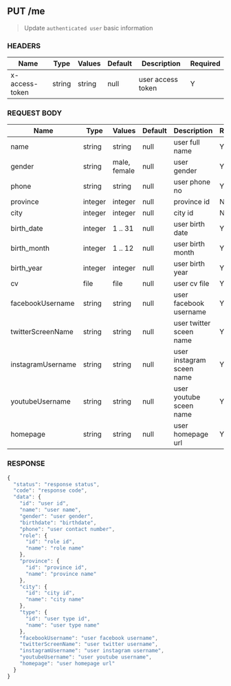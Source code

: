 ## **PUT** /me

> Update `authenticated user` basic information

### **HEADERS**

| Name           | Type   | Values  | Default | Description       | Required |
| -------------- | ------ | ------- | ------- | ----------------- | -------- |
| x-access-token | string | string  |  null   | user access token |     Y    |

### **REQUEST BODY**

| Name              | Type    | Values       | Default | Description               | Required |
| ----------------- | ------- | ------------ | ------- | ------------------------- | -------- |
| name              | string  | string       |  null   | user full name            |     Y    |
| gender            | string  | male, female |  null   | user gender               |     Y    |
| phone             | string  | string       |  null   | user phone no             |     Y    |
| province          | integer | integer      |  null   | province id               |     N    |
| city              | integer | integer      |  null   | city id                   |     N    |
| birth_date        | integer | 1 .. 31      |  null   | user birth date           |     Y    |
| birth_month       | integer | 1 .. 12      |  null   | user birth month          |     Y    |
| birth_year        | integer | integer      |  null   | user birth year           |     Y    |
| cv                | file    | file         |  null   | user cv file              |     Y    |
| facebookUsername  | string  | string       |  null   | user facebook username    |     Y    |
| twitterScreenName | string  | string       |  null   | user twitter sceen name   |     Y    |
| instagramUsername | string  | string       |  null   | user instagram sceen name |     Y    |
| youtubeUsername   | string  | string       |  null   | user youtube sceen name   |     Y    |
| homepage          | string  | string       |  null   | user homepage url         |     Y    |

### **RESPONSE**

``` js
{
  "status": "response status",
  "code": "response code",
  "data": {
    "id": "user id",
    "name": "user name",
    "gender": "user gender",
    "birthdate": "birthdate",
    "phone": "user contact number",
    "role": {
      "id": "role id",
      "name": "role name"
    },
    "province": {
      "id": "province id",
      "name": "province name"
    },
    "city": {
      "id": "city id",
      "name": "city name"
    },
    "type": {
      "id": "user type id",
      "name": "user type name"
    },
    "facebookUsername": "user facebook username",
    "twitterScreenName": "user twitter username",
    "instagramUsername": "user instagram username",
    "youtubeUsername": "user youtube username",
    "homepage": "user homepage url"
  }
}
```
